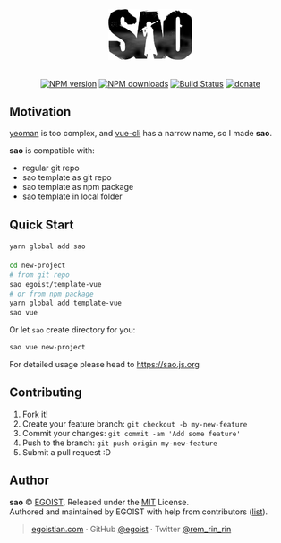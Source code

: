 <p align="center">
<img src="./docs/media/sao.png" width="150" />
</p>

<p align="center">
<br>
<a href="https://npmjs.com/package/sao"><img src="https://img.shields.io/npm/v/sao.svg?style=flat" alt="NPM version"></a> <a href="https://npmjs.com/package/sao"><img src="https://img.shields.io/npm/dm/sao.svg?style=flat" alt="NPM downloads"></a> <a href="https://circleci.com/gh/egoist/sao"><img src="https://img.shields.io/circleci/project/egoist/sao/master.svg?style=flat" alt="Build Status"></a> <a href="https://github.com/egoist/donate"><img src="https://img.shields.io/badge/$-donate-ff69b4.svg?maxAge=2592000&amp;style=flat" alt="donate"></a>
</p>

## Motivation

[yeoman](https://github.com/yeoman/yo) is too complex, and [vue-cli](https://github.com/vuejs/vue-cli) has a narrow name, so I made **sao**.

**sao** is compatible with:

- regular git repo
- sao template as git repo
- sao template as npm package
- sao template in local folder

## Quick Start

```bash
yarn global add sao

cd new-project
# from git repo
sao egoist/template-vue
# or from npm package
yarn global add template-vue
sao vue
```

Or let `sao` create directory for you:

```bash
sao vue new-project
```

For detailed usage please head to https://sao.js.org

## Contributing

1. Fork it!
2. Create your feature branch: `git checkout -b my-new-feature`
3. Commit your changes: `git commit -am 'Add some feature'`
4. Push to the branch: `git push origin my-new-feature`
5. Submit a pull request :D

## Author

**sao** © [EGOIST](https://github.com/egoist), Released under the [MIT](https://egoist.mit-license.org/) License.<br>
Authored and maintained by EGOIST with help from contributors ([list](https://github.com/egoist/sao/contributors)).

> [egoistian.com](https://egoistian.com) · GitHub [@egoist](https://github.com/egoist) · Twitter [@rem_rin_rin](https://twitter.com/rem_rin_rin)

